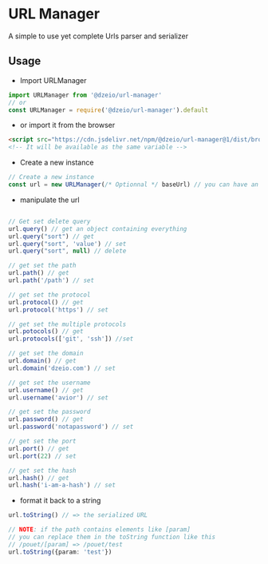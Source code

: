 # URL Manager

A simple to use yet complete Urls parser and serializer

## Usage

- Import URLManager

```typescript
import URLManager from '@dzeio/url-manager'
// or
const URLManager = require('@dzeio/url-manager').default
```

- or import it from the browser

```html
<script src="https://cdn.jsdelivr.net/npm/@dzeio/url-manager@1/dist/browser.js"></script>
<!-- It will be available as the same variable -->
```

- Create a new instance

```typescript
// Create a new instance
const url = new URLManager(/* Optionnal */ baseUrl) // you can have an URL, URLSearchParams Objects or a string as parameter
```

- manipulate the url

```typescript

// Get set delete query
url.query() // get an object containing everything
url.query("sort") // get
url.query("sort", 'value') // set
url.query("sort", null) // delete

// get set the path
url.path() // get
url.path('/path') // set

// get set the protocol
url.protocol() // get
url.protocol('https') // set

// get set the multiple protocols
url.potocols() // get
url.protocols(['git', 'ssh']) //set

// get set the domain
url.domain() // get
url.domain('dzeio.com') // set

// get set the username
url.username() // get
url.username('avior') // set

// get set the password
url.password() // get
url.password('notapassword') // set

// get set the port
url.port() // get
url.port(22) // set

// get set the hash
url.hash() // get
url.hash('i-am-a-hash') // set
```

- format it back to a string

```typescript
url.toString() // => the serialized URL

// NOTE: if the path contains elements like [param]
// you can replace them in the toString function like this
// /pouet/[param] => /pouet/test
url.toString({param: 'test'})
```
